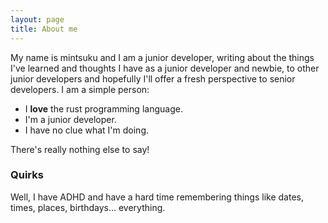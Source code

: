 ```yaml
---
layout: page
title: About me
---
```


My name is mintsuku and I am a junior developer, writing about the things I've learned and thoughts I have as a junior developer and newbie, to other junior developers and hopefully I'll offer a fresh perspective to senior developers. I am a simple person:

- I **love** the rust programming language.
- I'm a junior developer.
- I have no clue what I'm doing.

There's really nothing else to say!

### Quirks

Well, I have ADHD and have a hard time remembering things like dates, times, places, birthdays... everything.
